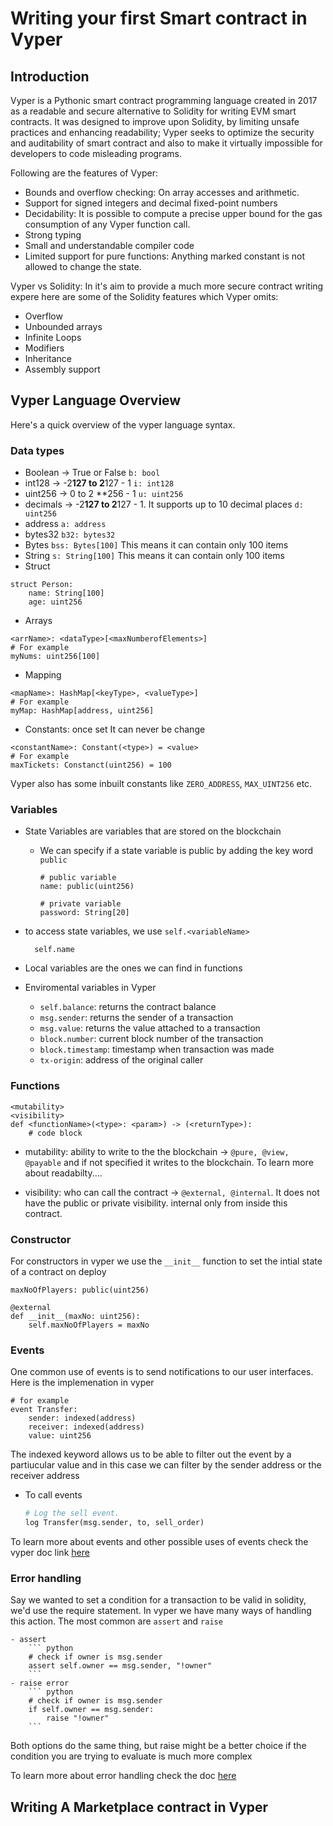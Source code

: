 # Writing your first Smart contract in Vyper

## Introduction

Vyper is a Pythonic smart contract programming language created in 2017 as a readable and secure alternative to Solidity for writing EVM smart contracts. It was designed to improve upon Solidity, by limiting unsafe practices and enhancing readability; Vyper seeks to optimize the security and auditability of smart contract and also to make it virtually impossible for developers to code misleading programs.

Following are the features of Vyper:
- Bounds and overflow checking: On array accesses and arithmetic.
- Support for signed integers and decimal fixed-point numbers
- Decidability: It is possible to compute a precise upper bound for the gas consumption of any Vyper function call.
- Strong typing
- Small and understandable compiler code
- Limited support for pure functions: Anything marked constant is not allowed to change the state.

Vyper vs Solidity:
In it's aim to provide a much more secure contract writing expere here are some of the Solidity features which Vyper omits:
- Overflow
- Unbounded arrays
- Infinite Loops
- Modifiers
- Inheritance
- Assembly support

## Vyper Language Overview

Here's a quick overview of the vyper language syntax.

### Data types
- Boolean -> True or False
    `b: bool`
- int128 -> -2**127 to  2**127 - 1
    `i: int128`
- uint256 -> 0 to 2 **256 - 1
    `u: uint256`
- decimals -> -2**127 to  2**127 - 1. It supports up to 10 decimal places
    `d: uint256`
- address
    `a: address`
- bytes32
    `b32: bytes32`
- Bytes
    `bss: Bytes[100]` This means it can contain only 100 items
- String
    `s: String[100]`  This means it can contain only 100 items
- Struct

```
struct Person:
    name: String[100]
    age: uint256
```

 - Arrays

```
<arrName>: <dataType>[<maxNumberofElements>]
# For example
myNums: uint256[100]
```    

- Mapping

```
<mapName>: HashMap[<keyType>, <valueType>]
# For example
myMap: HashMap[address, uint256]
```

- Constants: once set It can never be change

``` 
<constantName>: Constant(<type>) = <value>
# For example
maxTickets: Constanct(uint256) = 100
```

Vyper also has some inbuilt constants like `ZERO_ADDRESS`, `MAX_UINT256` etc.

### Variables

- State Variables are variables that are stored on the blockchain

  - We can specify if a state variable is public by adding the key word `public`
        
        # public variable
        name: public(uint256)

        # private variable
        password: String[20]

- to access state variables, we use `self.<variableName>`

        self.name

- Local variables are the ones we can find in functions

- Enviromental variables in Vyper
    * `self.balance`: returns the contract balance
    * `msg.sender`: returns the sender of a transaction
    * `msg.value`: returns the value attached to a transaction
    * `block.number`: current block number of the transaction
    * `block.timestamp`: timestamp when transaction was made
    * `tx-origin`: address of the original caller

### Functions

    <mutability>
    <visibility>
    def <functionName>(<type>: <param>) -> (<returnType>):
        # code block

- mutability: ability to write to the the blockchain -> `@pure, @view, @payable` and if not specified it writes to the blockchain. To learn more about readabilty....

- visibility: who can call the contract -> `@external, @internal`. It does not have the public or private visibility. internal only from inside this contract.

### Constructor
For constructors in vyper we use the `__init__` function to set the intial state of a contract on deploy

    maxNoOfPlayers: public(uint256)

    @external
    def __init__(maxNo: uint256):
        self.maxNoOfPlayers = maxNo

### Events

One common use of events is to send notifications to our user interfaces. Here is the implemenation in vyper

    # for example
    event Transfer:
        sender: indexed(address)
        receiver: indexed(address)
        value: uint256

The indexed keyword allows us to be able to filter out the event by a partiucular value and in this case we can filter by the sender address or the receiver address

- To call events
    ```python
    # Log the sell event.
    log Transfer(msg.sender, to, sell_order)
    ```

To learn more about events and other possible uses of events check the vyper doc link [here]("")

### Error handling

Say we wanted to set a condition for a transaction to be valid in solidity, we'd use the require statement. In vyper we have many ways of handling this action. The most common are `assert` and `raise`

    - assert
        ``` python
        # check if owner is msg.sender
        assert self.owner == msg.sender, "!owner"
        ```
    - raise error
        ``` python
        # check if owner is msg.sender
        if self.owner == msg.sender:
            raise "!owner"
        ```

Both options do the same thing, but raise might be a better choice if the condition you are trying to evaluate is much more complex

To learn more about error handling check the doc [here]("")

## Writing A Marketplace contract in Vyper
